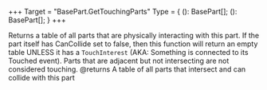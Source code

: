 +++
Target = "BasePart.GetTouchingParts"
Type = { (): BasePart[]; (): BasePart[]; }
+++

Returns a table of all parts that are physically interacting with this part. If the part itself has CanCollide set to false, then this function will return an empty table UNLESS it has a `TouchInterest` (AKA: Something is connected to its Touched event). Parts that are adjacent but not intersecting are not considered touching.@returns A table of all parts that intersect and can collide with this part